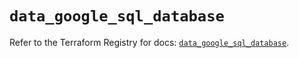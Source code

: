 # `data_google_sql_database`

Refer to the Terraform Registry for docs: [`data_google_sql_database`](https://registry.terraform.io/providers/hashicorp/google/6.10.0/docs/data-sources/sql_database).
